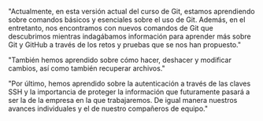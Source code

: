 "Actualmente, en esta versión actual del curso de Git, estamos aprendiendo sobre comandos básicos y esenciales sobre el uso de Git. Además, en el entretanto, nos encontramos con nuevos comandos de Git que descubrimos mientras indagábamos información para aprender más sobre Git y GitHub a través de los retos y pruebas que se nos han propuesto."

"También hemos aprendido sobre cómo hacer, deshacer y modificar cambios, así como también recuperar archivos."

"Por último, hemos aprendido sobre la autenticación a través de las claves SSH y la importancia de proteger la información que futuramente pasará a ser la de la empresa en la que trabajaremos. De igual manera nuestros avances individuales y el de nuestro compañeros de equipo."